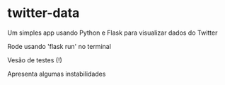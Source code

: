 # twitter-data

Um simples app usando Python e Flask para visualizar dados do Twitter

Rode usando 'flask run' no terminal

Vesão de testes (!)

Apresenta algumas instabilidades